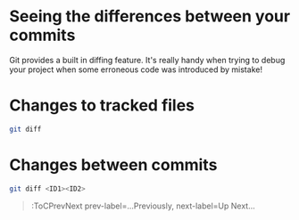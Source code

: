 # Seeing the differences between your commits

Git provides a built in diffing feature. It's really handy when trying to debug your project when some erroneous code was introduced by mistake!

# Changes to tracked files
```bash
git diff
```

# Changes between commits

``` bash
git diff <ID1><ID2>
```


> :ToCPrevNext prev-label=...Previously, next-label=Up Next...

